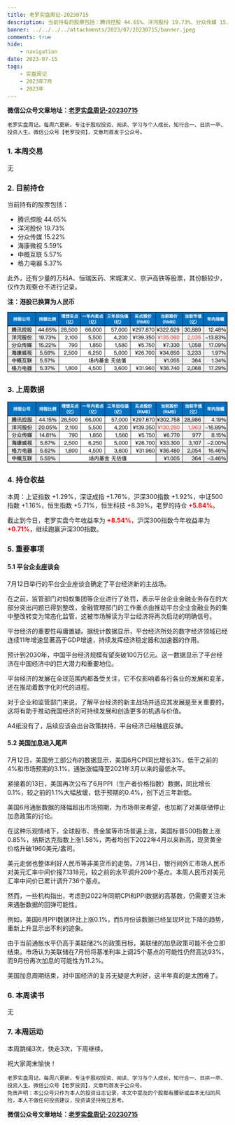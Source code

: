 ```yaml
---
title: 老罗实盘周记-20230715
description: 当前持有的股票包括：腾讯控股 44.65%、洋河股份 19.73%、分众传媒 15.22%、海康微视 5.59%、中概互联 5.57%、格力电器 5.37%。此外，还有少量的万科A、恒瑞医药、宋城演义、京沪高铁等股票，其份额较少，仅作为观察仓不进行记录。
banner: ../../../../attachments/2023/07/20230715/banner.jpeg
comments: true
hide:
    - navigation
date: 2023-07-15
tags:
    - 实盘周记
    - 2023年7月
    - 2023年
---
```


__微信公众号文章地址：[老罗实盘周记-20230715](https://mp.weixin.qq.com/s/0E5vno-uHU0rxZYe7mt8JQ)__

```
老罗实盘周记，每周六更新。专注于股权投资、阅读、学习与个人成长，知行合一、日拱一卒、投资人生。微信公众号【老罗投资】，文章均首发于公众号。
```

### 1. 本周交易

无

### 2. 目前持仓

当前持有的股票包括：

+ 腾讯控股 44.65%
+ 洋河股份 19.73%
+ 分众传媒 15.22%
+ 海康微视 5.59%
+ 中概互联 5.57%
+ 格力电器 5.37%

此外，还有少量的万科A、恒瑞医药、宋城演义、京沪高铁等股票，其份额较少，仅作为观察仓不进行记录。

**注：港股已换算为人民币**

![目前持仓](../../../attachments/2023/07/20230715/1.png)

### 3. 上周数据

![上周数据](../../../attachments/2023/07/20230715/2.png)

### 4. 持仓收益

本周：上证指数 +1.29%，深证成指 +1.76%，沪深300指数 +1.92%，中证500指数 +1.16%，恒生指数 +5.71%，恒生科技 +8.39%，老罗的持仓 <strong style="color:red;">+5.84%</strong>。

截止到今日，老罗实盘今年收益率为 <strong style="color:red;">+8.54%</strong>，沪深300指数今年收益率为 <strong style="color:red;">+0.71%</strong>，继续跑赢沪深300指数。

### 5. 重要事项

#### 5.1 平台企业座谈会

7月12日举行的平台企业座谈会确定了平台经济新的主战场。

在之前，监管部门对蚂蚁集团等企业进行了处罚，表示平台企业金融业务存在的大部分突出问题已得到整改，金融管理部门的工作重点由推动平台企业金融业务的集中整改转变为常态化监管，这被市场解读为平台经济将再次启动的明确信号。

平台经济的重要性毋庸置疑。据统计数据显示，平台经济所处的数字经济领域已经连续11年增速显著高于GDP增速，持续发挥经济稳定器和加速器的作用。

预计到2030年，中国平台经济规模有望突破100万亿元。这一数据显示了平台经济在中国经济中的巨大潜力和重要地位。

平台经济的发展在全球范围内都备受关注，它不仅影响着各行各业的发展和变革，还在推动着数字化时代的进程。

对于企业和监管部门来说，了解平台经济的新主战场并适应其发展是至关重要的，这将有助于推动我国经济的可持续发展和创造更多的机遇与价值。

A4纸没有了，后续应该会出台政策扶持，平台经济已经触底反弹。

#### 5.2 美国加息进入尾声

7月12日，美国劳工部公布的数据显示，美国6月CPI同比增长3%，低于之前的4%和市场预期的3.1%，通胀涨幅降至2021年3月以来的最低水平。

紧接着的13日，美国再次公布了6月PPI（生产者价格指数）数据，同比增长0.1%，较之前的1.1%大幅放缓，低于预期的0.4%，创下近三年新低。

美国6月通胀数据的降幅超出市场预期，为市场带来希望，也加剧了对美联储停止加息政策的讨论。

在这种乐观情绪下，全球股市、贵金属等市场普遍上涨，美国标普500指数上涨0.85%，纳斯达克指数上涨1.58%，两者均创下2022年4月以来新高，现货黄金价格升破1960美元/盎司。

美元走弱也整体利好人民币等非美货币的走势。7月14日，银行间外汇市场人民币对美元汇率中间价报7.1318元，较之前的水平调升209个基点。本周人民币对美元汇率中间价已累计调升736个基点。

然而，一些机构指出，考虑到2022年同期CPI和PPI数据的高基数，仍需要关注未来通胀数据的回弹可能性。

例如，美国6月PPI数据环比上涨0.1%，而5月份该数据已经呈现环比下降的趋势，重新上升显示出不利的迹象。

由于当前通胀水平仍高于美联储2%的政策目标，美联储的加息政策可能不会立即结束。市场认为美联储在7月份将基准利率上调25个基点的可能性仍然高达93%，而9月份再次加息的可能性为11.2%。

美国加息周期结束，对中国经济的复苏无疑是大利好，这半年真的是太困难了。

### 6. 本周读书

无

### 7. 本周运动

本周跳绳3次，快走3次，下周继续。

祝大家周末愉快！

```
老罗实盘周记，每周六更新。专注于股权投资、阅读、学习与个人成长，知行合一、日拱一卒、投资人生。微信公众号【老罗投资】，文章均首发于公众号。
免责声明：本公众号只作为本人的投资日志记录，本文中提及的个股都有腰斩或血本无归的风险，本人不做任何投资建议，投资请坚持独立思考。
```

__微信公众号文章地址：[老罗实盘周记-20230715](https://mp.weixin.qq.com/s/0E5vno-uHU0rxZYe7mt8JQ)__